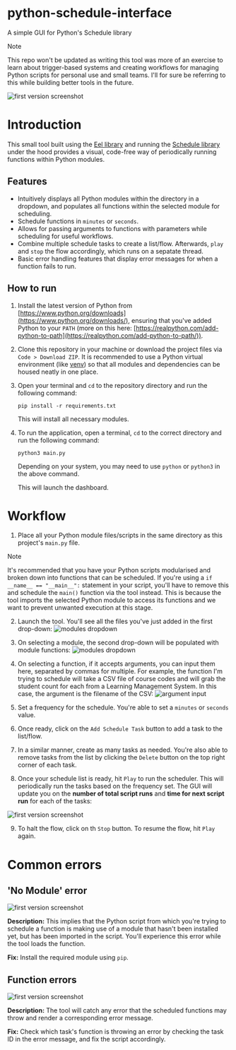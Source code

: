 # python-schedule-interface
A simple GUI for Python's Schedule library

> [!NOTE]
> This repo won't be updated as writing this tool was more of an exercise to learn about trigger-based systems and creating workflows for 
> managing Python scripts for personal use and small teams. I'll for sure be referring to this while building better tools in the future. 

![first version screenshot](/git_assets/main_grab.png)

# Introduction
This small tool built using the [Eel library](https://github.com/python-eel/Eel) and running the [Schedule library](https://github.com/dbader/schedule) under the hood provides a visual, code-free way of periodically running functions within Python modules. 

## Features
- Intuitively displays all Python modules within the directory in a dropdown, and populates all functions within the selected module for scheduling. 
- Schedule functions in `minutes` or `seconds`. 
- Allows for passing arguments to functions with parameters while scheduling for useful workflows. 
- Combine multiple schedule tasks to create a list/flow. Afterwards, `play` and `stop` the flow accordingly, which runs on a sepatate thread. 
- Basic error handling features that display error messages for when a function fails to run. 

## How to run
1. Install the latest version of Python from [https://www.python.org/downloads](https://www.python.org/downloads/), ensuring that you've added Python to your `PATH` (more on this here: [https://realpython.com/add-python-to-path](https://realpython.com/add-python-to-path/)). 

2. Clone this repository in your machine or download the project files via `Code > Download ZIP`. It is recommended to use a Python virtual environment (like [venv](https://docs.python.org/3/library/venv.html)) so that all modules and dependencies can be housed neatly in one place.

3. Open your terminal and `cd` to the repository directory and run the following command:

    ```
    pip install -r requirements.txt
    ```

    This will install all necessary modules. 

4. To run the application, open a terminal, `cd` to the correct directory and run the following command:

    ```
    python3 main.py
    ```

    Depending on your system, you may need to use `python` or `python3` in the above command. 

    This will launch the dashboard. 


# Workflow
1. Place all your Python module files/scripts in the same directory as this project's `main.py` file. 

> [!NOTE]
> It's recommended that you have your Python scripts modularised and broken down into functions that can be scheduled. 
> If you're using a `if __name__ == "__main__":` statement in your script, you'll have to remove this and schedule the `main()`
> function via the tool instead. This is because the tool imports the selected Python module to access its functions and we 
> want to prevent unwanted execution at this stage. 

2. Launch the tool. You'll see all the files you've just added in the first drop-down:
![modules dropdown](/git_assets/workflow_1.png)

3. On selecting a module, the second drop-down will be populated with module functions:
![modules dropdown](/git_assets/workflow_2.png)

4. On selecting a function, if it accepts arguments, you can input them here, separated by commas for multiple. For example, the function I'm trying to schedule will take a CSV file of course codes and will grab the student count for each from a Learning Management System. In this case, the argument is the filename of the CSV:
 ![argument input](/git_assets/workflow_3.png)

 5. Set a frequency for the schedule. You're able to set a `minutes` or `seconds` value. 

 6. Once ready, click on the `Add Schedule Task` button to add a task to the list/flow. 

 7. In a similar manner, create as many tasks as needed. You're also able to remove tasks from the list by clicking the `Delete` button 
 on the top right corner of each task. 

 8. Once your schedule list is ready, hit `Play` to run the scheduler. This will periodically run the tasks based on the frequency set. The GUI will update you on the **number of total script runs** and **time for next script run** for each of the tasks:

 ![first version screenshot](/git_assets/workflow_4.png)

 9. To halt the flow, click on th `Stop` button. To resume the flow, hit `Play` again. 


# Common errors

## 'No Module' error
![first version screenshot](/git_assets/error_1.png)

**Description:** This implies that the Python script from which you're trying to schedule a function is making use of a module that hasn't been installed yet, but has been imported in the script. You'll experience this error while the tool loads the function. 

**Fix:** Install the required module using `pip`. 


## Function errors
![first version screenshot](/git_assets/error_2.png)

**Description:** The tool will catch any error that the scheduled functions may throw and render a corresponding error message.  

**Fix:** Check which task's function is throwing an error by checking the task ID in the error message, and fix the script accordingly. 


